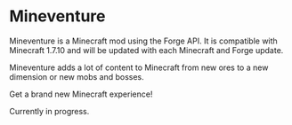 Mineventure
===========

Mineventure is a Minecraft mod using the Forge API. It is compatible with Minecraft 1.7.10 and will be updated with each Minecraft and Forge update.

Mineventure adds a lot of content to Minecraft from new ores to a new dimension or new mobs and bosses.

Get a brand new Minecraft experience!

Currently in progress.
